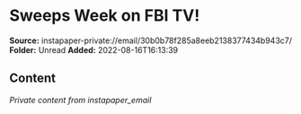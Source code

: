 # Sweeps Week on FBI TV!

**Source:** instapaper-private://email/30b0b78f285a8eeb2138377434b943c7/
**Folder:** Unread
**Added:** 2022-08-16T16:13:39




## Content
*Private content from instapaper_email*
